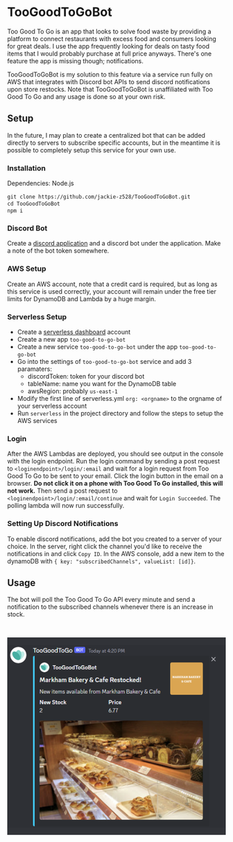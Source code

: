 # TooGoodToGoBot
Too Good To Go is an app that looks to solve food waste by providing a platform to connect restaurants with excess food and consumers looking for great deals. I use the app frequently looking for deals on tasty food items that I would probably purchase at full price anyways. There's one feature the app is missing though; notifications.

TooGoodToGoBot is my solution to this feature via a service run fully on AWS that integrates with Discord bot APIs to send discord notifications upon store restocks. Note that TooGoodToGoBot is unaffiliated with Too Good To Go and any usage is done so at your own risk.

## Setup
In the future, I may plan to create a centralized bot that can be added directly to servers to subscribe specific accounts, but in the meantime it is possible to completely setup this service for your own use.

### Installation
Dependencies: Node.js 
```
git clone https://github.com/jackie-z528/TooGoodToGoBot.git
cd TooGoodToGoBot
npm i
```
### Discord Bot
Create a [discord application](https://discord.com/developers/applications) and a discord bot under the application. Make a note of the bot token somewhere.
### AWS Setup
Create an AWS account, note that a credit card is required, but as long as this service is used correctly, your account will remain under the free tier limits for DynamoDB and Lambda by a huge margin.

### Serverless Setup
* Create a [serverless dashboard](https://app.serverless.com) account
* Create a new app `too-good-to-go-bot`
* Create a new service `too-good-to-go-bot` under the app `too-good-to-go-bot`
* Go into the settings of `too-good-to-go-bot` service and add 3 paramaters:
    * discordToken: token for your discord bot
    * tableName: name you want for the DynamoDB table
    * awsRegion: probably `us-east-1`
* Modify the first line of serverless.yml `org: <orgname>` to the orgname of your serverless account
* Run `serverless` in the project directory and follow the steps to setup the AWS services

### Login
After the AWS Lambdas are deployed, you should see output in the console with the login endpoint. Run the login command by sending a post request to `<loginendpoint>/login/:email` and wait for a login request from Too Good To Go to be sent to your email. Click the login button in the email on a browser. **Do not click it on a phone with Too Good To Go installed, this will not work.** Then send a post request to `<loginendpoint>/login/:email/continue` and wait for `Login Succeeded`. The polling lambda will now run successfully.

### Setting Up Discord Notifications
To enable discord notifications, add the bot you created to a server of your choice. In the server, right click the channel you'd like to receive the notifications in and click `Copy ID`. In the AWS console, add a new item to the dynamoDB with `{ key: "subscribedChannels", valueList: [id]}`.

## Usage
The bot will poll the Too Good To Go API every minute and send a notification to the subscribed channels whenever there is an increase in stock.

<br>

![](notification_preview.png)